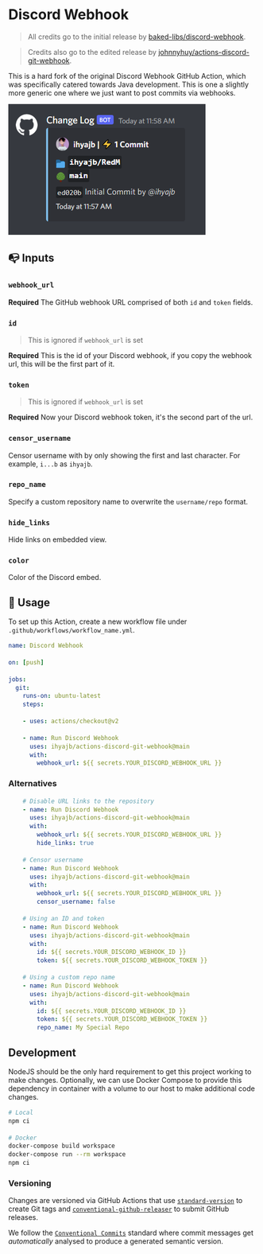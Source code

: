 # Discord Webhook

> All credits go to the initial release by [baked-libs/discord-webhook](https://github.com/baked-libs/discord-webhook).

> Credits also go to the edited release by [johnnyhuy/actions-discord-git-webhook](https://github.com/johnnyhuy/actions-discord-git-webhook).

This is a hard fork of the original Discord Webhook GitHub Action, which was specifically catered towards Java development. This is one a slightly more generic one where we just want to post commits via webhooks.

![preview](./docs/img.png)

## :mailbox_with_no_mail: Inputs

### `webhook_url`

**Required** The GitHub webhook URL comprised of both `id` and `token` fields.

### `id`

> This is ignored if `webhook_url` is set

**Required** This is the id of your Discord webhook, if you copy the webhook url, this will be the first part of it.

### `token`

> This is ignored if `webhook_url` is set

**Required** Now your Discord webhook token, it's the second part of the url. 

### `censor_username`

Censor username with by only showing the first and last character. For example, `i...b` as `ihyajb`.

### `repo_name`

Specify a custom repository name to overwrite the `username/repo` format.

### `hide_links`

Hide links on embedded view.

### `color`

Color of the Discord embed.

## :scroll: Usage

To set up this Action, create a new workflow file under `.github/workflows/workflow_name.yml`.

```yaml
name: Discord Webhook

on: [push]

jobs:
  git:
    runs-on: ubuntu-latest
    steps:

    - uses: actions/checkout@v2

    - name: Run Discord Webhook
      uses: ihyajb/actions-discord-git-webhook@main 
      with:
        webhook_url: ${{ secrets.YOUR_DISCORD_WEBHOOK_URL }}

```

### Alternatives

```yaml
    # Disable URL links to the repository
    - name: Run Discord Webhook
      uses: ihyajb/actions-discord-git-webhook@main 
      with:
        webhook_url: ${{ secrets.YOUR_DISCORD_WEBHOOK_URL }}
        hide_links: true

    # Censor username
    - name: Run Discord Webhook
      uses: ihyajb/actions-discord-git-webhook@main 
      with:
        webhook_url: ${{ secrets.YOUR_DISCORD_WEBHOOK_URL }}
        censor_username: false

    # Using an ID and token
    - name: Run Discord Webhook
      uses: ihyajb/actions-discord-git-webhook@main 
      with:
        id: ${{ secrets.YOUR_DISCORD_WEBHOOK_ID }}
        token: ${{ secrets.YOUR_DISCORD_WEBHOOK_TOKEN }}

    # Using a custom repo name
    - name: Run Discord Webhook
      uses: ihyajb/actions-discord-git-webhook@main 
      with:
        id: ${{ secrets.YOUR_DISCORD_WEBHOOK_ID }}
        token: ${{ secrets.YOUR_DISCORD_WEBHOOK_TOKEN }}
        repo_name: My Special Repo
```

## Development

NodeJS should be the only hard requirement to get this project working to make changes. Optionally, we can use Docker Compose to provide this dependency in container with a volume to our host to make additional code changes.

```bash
# Local
npm ci

# Docker
docker-compose build workspace
docker-compose run --rm workspace
npm ci
```

### Versioning

Changes are versioned via GitHub Actions that use [`standard-version`](https://github.com/conventional-changelog/standard-version) to create Git tags and [`conventional-github-releaser`](https://github.com/conventional-changelog/releaser-tools/tree/master/packages/conventional-github-releaser) to submit GitHub releases.

We follow the [`Conventional Commits`](https://www.conventionalcommits.org/en/v1.0.0/#summary) standard where commit messages get *automatically* analysed to produce a generated semantic version.
